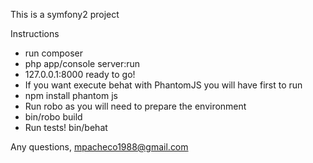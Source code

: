 This is a symfony2 project

Instructions
- run composer 
- php app/console server:run
- 127.0.0.1:8000 ready to go!
- If you want execute behat with PhantomJS you will have first to run 
- npm install phantom js
- Run robo as you will need to prepare the environment
- bin/robo build
- Run tests! bin/behat


Any questions, mpacheco1988@gmail.com
